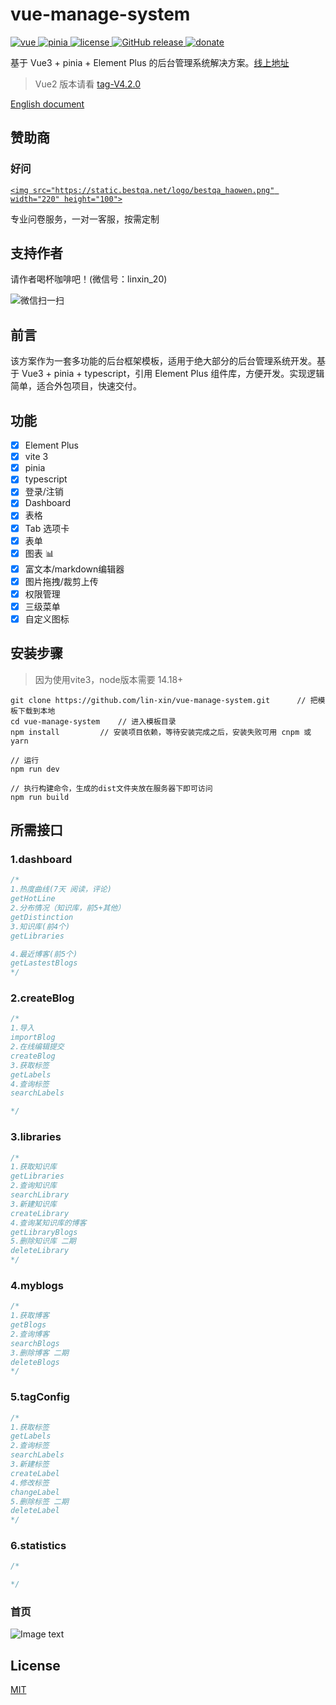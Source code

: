 # vue-manage-system

<a href="https://github.com/vuejs/vue">
    <img src="https://img.shields.io/badge/vue-3.1.2-brightgreen.svg" alt="vue">
  </a>
  <a href="https://github.com/vuejs/pinia">
    <img src="https://img.shields.io/badge/pinia-2.0.14-brightgreen.svg" alt="pinia">
  </a>
  <a href="https://github.com/lin-xin/vue-manage-system/blob/master/LICENSE">
    <img src="https://img.shields.io/github/license/mashape/apistatus.svg" alt="license">
  </a>
  <a href="https://github.com/lin-xin/vue-manage-system/releases">
    <img src="https://img.shields.io/github/release/lin-xin/vue-manage-system.svg" alt="GitHub release">
  </a>
  <a href="https://lin-xin.gitee.io/example/work/#/donate">
    <img src="https://img.shields.io/badge/%24-donate-ff69b4.svg" alt="donate">
  </a>

基于 Vue3 + pinia + Element Plus 的后台管理系统解决方案。[线上地址](https://lin-xin.gitee.io/example/work/)

> Vue2 版本请看 [tag-V4.2.0](https://github.com/lin-xin/vue-manage-system/tree/V4.2.0)

[English document](https://github.com/lin-xin/manage-system/blob/master/README_EN.md)

## 赞助商

### 好问

[`<img src="https://static.bestqa.net/logo/bestqa_haowen.png" width="220" height="100">`](https://www.bestqa.net/home/index.html)

专业问卷服务，一对一客服，按需定制

## 支持作者

请作者喝杯咖啡吧！(微信号：linxin_20)

![微信扫一扫](https://lin-xin.gitee.io/images/weixin.jpg)

## 前言

该方案作为一套多功能的后台框架模板，适用于绝大部分的后台管理系统开发。基于 Vue3 + pinia + typescript，引用 Element Plus 组件库，方便开发。实现逻辑简单，适合外包项目，快速交付。

## 功能

- [X] Element Plus
- [X] vite 3
- [X] pinia
- [X] typescript
- [X] 登录/注销
- [X] Dashboard
- [X] 表格
- [X] Tab 选项卡
- [X] 表单
- [X] 图表 📊
- [X] 富文本/markdown编辑器
- [X] 图片拖拽/裁剪上传
- [X] 权限管理
- [X] 三级菜单
- [X] 自定义图标

## 安装步骤

> 因为使用vite3，node版本需要 14.18+

```
git clone https://github.com/lin-xin/vue-manage-system.git      // 把模板下载到本地
cd vue-manage-system    // 进入模板目录
npm install         // 安装项目依赖，等待安装完成之后，安装失败可用 cnpm 或 yarn

// 运行
npm run dev

// 执行构建命令，生成的dist文件夹放在服务器下即可访问
npm run build
```

## 所需接口

### 1.dashboard

```js
/*
1.热度曲线(7天 阅读，评论)
getHotLine
2.分布情况（知识库，前5+其他）
getDistinction
3.知识库(前4个)
getLibraries

4.最近博客(前5个)
getLastestBlogs
*/
```

### 2.createBlog


```js
/*
1.导入
importBlog
2.在线编辑提交
createBlog
3.获取标签
getLabels
4.查询标签
searchLabels

*/
```


### 3.libraries


```js
/*
1.获取知识库
getLibraries
2.查询知识库
searchLibrary
3.新建知识库
createLibrary
4.查询某知识库的博客
getLibraryBlogs
5.删除知识库 二期
deleteLibrary
*/
```


### 4.myblogs


```js
/*
1.获取博客
getBlogs
2.查询博客
searchBlogs
3.删除博客 二期
deleteBlogs
*/
```


### 5.tagConfig


```js
/*
1.获取标签
getLabels
2.查询标签
searchLabels
3.新建标签
createLabel
4.修改标签
changeLabel
5.删除标签 二期
deleteLabel
*/
```


### 6.statistics


```js
/*

*/
```


### 首页

![Image text](https://github.com/lin-xin/manage-system/raw/master/screenshots/wms1.png)

## License

[MIT](https://github.com/lin-xin/vue-manage-system/blob/master/LICENSE)
